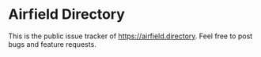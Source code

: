 # Airfield Directory

This is the public issue tracker of <https://airfield.directory>. Feel free to post bugs and feature requests.

